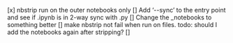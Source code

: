 [x] nbstrip run on the outer notebooks only 
[] Add ‘--sync’ to the entry point and see if .ipynb is in 2-way sync with .py
    [] Change the _notebooks to something better
[] make nbstrip not fail when run on files. todo: should I add the notebooks again after stripping?
[]
